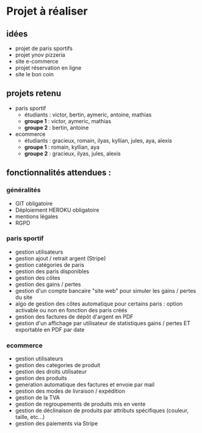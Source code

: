 # Projet à réaliser

## idées
- projet de paris sportifs
- projet ynov pizzeria
- site e-commerce
- projet réservation en ligne
- site le bon coin

## projets retenu

- paris sportif
    - étudiants : victor, bertin, aymeric, antoine, mathias
    - **groupe 1** : victor, aymeric, mathias
    - **groupe 2** : bertin, antoine
- ecommerce
    - étudiants : gracieux, romain, ilyas, kyllian, jules, aya, alexis
    - **groupe 1** : romain, kyllian, aya
    - **groupe 2** : gracieux, ilyas, jules, alexis
    
## fonctionnalités attendues :

### généralités
- GIT obligatoire
- Déploiement HEROKU obligatoire
- mentions légales
- RGPD


### paris sportif
- gestion utilisateurs
- gestion ajout / retrait argent (Stripe)
- gestion catégories de paris
- gestion des paris disponibles
- gestion des côtes
- gestion des gains / pertes
- gestion d'un compte bancaire "site web" pour simuler les gains / pertes du site
- algo de gestion des côtes automatique pour certains paris : option activable ou non en fonction des paris créés
- gestion des factures de dépôt d'argent en PDF
- gestion d'un affichage par utilisateur de statistiques gains / pertes ET exportable en PDF par date

### ecommerce
- gestion utilisateurs
- gestion des categories de produit
- gestion des droits utilisateur
- gestion des produits
- generation automatique des factures et envoie par mail
- gestion des modes de livraison / expédition
- gestion de la TVA
- gestion de regroupements de produits mis en vente
- gestion de déclinaison de produits par attributs spécifiques (couleur, taille, etc...)
- gestion des paiements via Stripe

